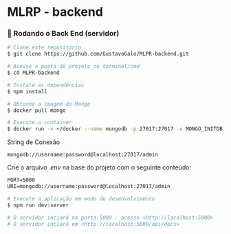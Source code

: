 # MLRP - backend


### 🎲 Rodando o Back End (servidor)
```bash
# Clone este repositório
$ git clone https://github.com/GustavoGalo/MLPR-backend.git

# Acesse a pasta do projeto no terminal/cmd
$ cd MLPR-backend

# Instale as dependências
$ npm install

# Obtenha a imagem do Mongo
$ docker pull mongo

# Execute o container
$ docker run -v ~/docker --name mongodb -p 27017:27017 -e MONGO_INITDB_ROOT_USERNAME=username -e MONGO_INITDB_ROOT_PASSWORD=password mongo
```
String de Conexão 
```
mongodb://username:password@localhost:27017/admin
```

Crie o arquivo *.env* na base do projeto com o seguinte conteúdo:
```txt
PORT=5000
URI=mongodb://username:password@localhost:27017/admin
```
```bash
# Execute a aplicação em modo de desenvolvimento
$ npm run dev:server

# O servidor inciará na porta:5000 - acesse <http://localhost:5000>
# O servidor inciará em <http://localhost:5000/api/docs>
```


